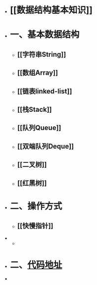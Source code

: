 - # [[数据结构基本知识]]
- # 一、基本数据结构
	- ## [[字符串String]]
	- ## [[数组Array]]
	- ## [[链表linked-list]]
	- ## [[栈Stack]]
	- ## [[队列Queue]]
	- ## [[双端队列Deque]]
	- ## [[二叉树]]
	- ## [[红黑树]]
- # 二、操作方式
	- ## [[快慢指针]]
-
	-
- # 二、[代码地址](https://github.com/FarmCoder007/dataStructuresNew)
-